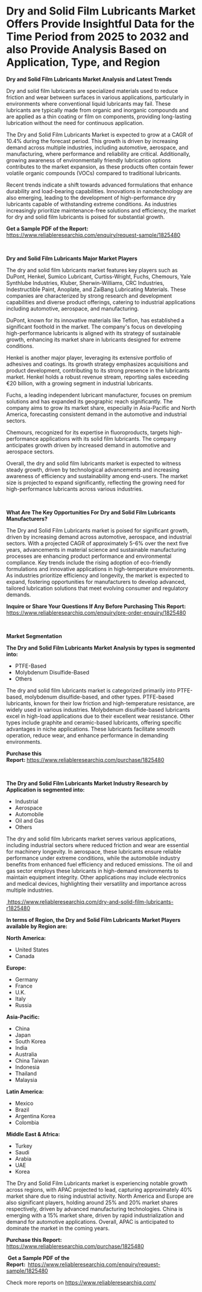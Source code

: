 <p><h1>Dry and Solid Film Lubricants Market Offers Provide Insightful Data for the Time Period from 2025 to 2032 and also Provide Analysis Based on Application, Type, and Region</h1></p><p><strong>Dry and Solid Film Lubricants Market Analysis and Latest Trends</strong></p>
<p><p>Dry and solid film lubricants are specialized materials used to reduce friction and wear between surfaces in various applications, particularly in environments where conventional liquid lubricants may fail. These lubricants are typically made from organic and inorganic compounds and are applied as a thin coating or film on components, providing long-lasting lubrication without the need for continuous application.</p><p>The Dry and Solid Film Lubricants Market is expected to grow at a CAGR of 10.4% during the forecast period. This growth is driven by increasing demand across multiple industries, including automotive, aerospace, and manufacturing, where performance and reliability are critical. Additionally, growing awareness of environmentally friendly lubrication options contributes to the market expansion, as these products often contain fewer volatile organic compounds (VOCs) compared to traditional lubricants.</p><p>Recent trends indicate a shift towards advanced formulations that enhance durability and load-bearing capabilities. Innovations in nanotechnology are also emerging, leading to the development of high-performance dry lubricants capable of withstanding extreme conditions. As industries increasingly prioritize maintenance-free solutions and efficiency, the market for dry and solid film lubricants is poised for substantial growth.</p></p>
<p><strong>Get a Sample PDF of the Report:&nbsp;</strong> <a href="https://www.reliableresearchiq.com/enquiry/request-sample/1825480?utm_campaign=2257&utm_medium=2&utm_source=Github&utm_content=ia&utm_term=03022025&utm_id=dry-and-solid-film-lubricants">https://www.reliableresearchiq.com/enquiry/request-sample/1825480</a></p>
<p>&nbsp;</p>
<p><strong>Dry and Solid Film Lubricants Major Market Players</strong></p>
<p><p>The dry and solid film lubricants market features key players such as DuPont, Henkel, Sumico Lubricant, Curtiss-Wright, Fuchs, Chemours, Yale Synthlube Industries, Kluber, Sherwin-Williams, CRC Industries, Indestructible Paint, Anoplate, and ZaiBang Lubricating Materials. These companies are characterized by strong research and development capabilities and diverse product offerings, catering to industrial applications including automotive, aerospace, and manufacturing.</p><p>DuPont, known for its innovative materials like Teflon, has established a significant foothold in the market. The company's focus on developing high-performance lubricants is aligned with its strategy of sustainable growth, enhancing its market share in lubricants designed for extreme conditions.</p><p>Henkel is another major player, leveraging its extensive portfolio of adhesives and coatings. Its growth strategy emphasizes acquisitions and product development, contributing to its strong presence in the lubricants market. Henkel holds a robust revenue stream, reporting sales exceeding €20 billion, with a growing segment in industrial lubricants.</p><p>Fuchs, a leading independent lubricant manufacturer, focuses on premium solutions and has expanded its geographic reach significantly. The company aims to grow its market share, especially in Asia-Pacific and North America, forecasting consistent demand in the automotive and industrial sectors.</p><p>Chemours, recognized for its expertise in fluoroproducts, targets high-performance applications with its solid film lubricants. The company anticipates growth driven by increased demand in automotive and aerospace sectors.</p><p>Overall, the dry and solid film lubricants market is expected to witness steady growth, driven by technological advancements and increasing awareness of efficiency and sustainability among end-users. The market size is projected to expand significantly, reflecting the growing need for high-performance lubricants across various industries.</p></p>
<p>&nbsp;</p>
<p><strong>What Are The Key Opportunities For Dry and Solid Film Lubricants Manufacturers?</strong></p>
<p><p>The Dry and Solid Film Lubricants market is poised for significant growth, driven by increasing demand across automotive, aerospace, and industrial sectors. With a projected CAGR of approximately 5-6% over the next five years, advancements in material science and sustainable manufacturing processes are enhancing product performance and environmental compliance. Key trends include the rising adoption of eco-friendly formulations and innovative applications in high-temperature environments. As industries prioritize efficiency and longevity, the market is expected to expand, fostering opportunities for manufacturers to develop advanced, tailored lubrication solutions that meet evolving consumer and regulatory demands.</p></p>
<p><strong>Inquire or Share Your Questions If Any Before Purchasing This Report:</strong> <a href="https://www.reliableresearchiq.com/enquiry/pre-order-enquiry/1825480?utm_campaign=2257&utm_medium=2&utm_source=Github&utm_content=ia&utm_term=03022025&utm_id=dry-and-solid-film-lubricants">https://www.reliableresearchiq.com/enquiry/pre-order-enquiry/1825480</a></p>
<p>&nbsp;</p>
<p><strong>Market Segmentation</strong></p>
<p><strong>The Dry and Solid Film Lubricants Market Analysis by types is segmented into:</strong></p>
<p><ul><li>PTFE-Based</li><li>Molybdenum Disulfide-Based</li><li>Others</li></ul></p>
<p><p>The dry and solid film lubricants market is categorized primarily into PTFE-based, molybdenum disulfide-based, and other types. PTFE-based lubricants, known for their low friction and high-temperature resistance, are widely used in various industries. Molybdenum disulfide-based lubricants excel in high-load applications due to their excellent wear resistance. Other types include graphite and ceramic-based lubricants, offering specific advantages in niche applications. These lubricants facilitate smooth operation, reduce wear, and enhance performance in demanding environments.</p></p>
<p><strong>Purchase this Report:&nbsp;</strong><a href="https://www.reliableresearchiq.com/purchase/1825480?utm_campaign=2257&utm_medium=2&utm_source=Github&utm_content=ia&utm_term=03022025&utm_id=dry-and-solid-film-lubricants">https://www.reliableresearchiq.com/purchase/1825480</a></p>
<p>&nbsp;</p>
<p><strong>The Dry and Solid Film Lubricants Market Industry Research by Application is segmented into:</strong></p>
<p><ul><li>Industrial</li><li>Aerospace</li><li>Automobile</li><li>Oil and Gas</li><li>Others</li></ul></p>
<p><p>The dry and solid film lubricants market serves various applications, including industrial sectors where reduced friction and wear are essential for machinery longevity. In aerospace, these lubricants ensure reliable performance under extreme conditions, while the automobile industry benefits from enhanced fuel efficiency and reduced emissions. The oil and gas sector employs these lubricants in high-demand environments to maintain equipment integrity. Other applications may include electronics and medical devices, highlighting their versatility and importance across multiple industries.</p></p>
<p><a href="https://www.reliableresearchiq.com/dry-and-solid-film-lubricants-r1825480?utm_campaign=2257&utm_medium=2&utm_source=Github&utm_content=ia&utm_term=03022025&utm_id=dry-and-solid-film-lubricants">&nbsp;https://www.reliableresearchiq.com/dry-and-solid-film-lubricants-r1825480</a></p>
<p><strong>In terms of Region, the Dry and Solid Film Lubricants Market Players available by Region are:</strong></p>
<p>
    <p> <strong> North America: </strong>
        <ul>
            <li>United States</li>
            <li>Canada</li>
        </ul>
        </p> 
    <p> <strong> Europe: </strong>
        <ul>
            <li>Germany</li>
            <li>France</li>
            <li>U.K.</li>
            <li>Italy</li>
            <li>Russia</li>
        </ul>
        </p> 
    <p> <strong> Asia-Pacific: </strong>
        <ul>
            <li>China</li>
            <li>Japan</li>
            <li>South Korea</li>
            <li>India</li>
            <li>Australia</li>
            <li>China Taiwan</li>
            <li>Indonesia</li>
            <li>Thailand</li>
            <li>Malaysia</li>
        </ul>
        </p> 
    <p> <strong> Latin America: </strong>
        <ul>
            <li>Mexico</li>
            <li>Brazil</li>
            <li>Argentina Korea</li>
            <li>Colombia</li>
        </ul>
        </p> 
    <p> <strong> Middle East & Africa: </strong>
        <ul>
            <li>Turkey</li>
            <li>Saudi</li>
            <li>Arabia</li>
            <li>UAE</li>
            <li>Korea</li>
        </ul>
    </p>
    </p>
<p><p>The Dry and Solid Film Lubricants market is experiencing notable growth across regions, with APAC projected to lead, capturing approximately 40% market share due to rising industrial activity. North America and Europe are also significant players, holding around 25% and 20% market shares respectively, driven by advanced manufacturing technologies. China is emerging with a 15% market share, driven by rapid industrialization and demand for automotive applications. Overall, APAC is anticipated to dominate the market in the coming years.</p></p>
<p><strong>Purchase this Report: </strong><a href="https://www.reliableresearchiq.com/purchase/1825480?utm_campaign=2257&utm_medium=2&utm_source=Github&utm_content=ia&utm_term=03022025&utm_id=dry-and-solid-film-lubricants">https://www.reliableresearchiq.com/purchase/1825480</a></p>
<p>&nbsp;<strong>Get a Sample PDF of the Report:&nbsp;&nbsp;</strong><a href="https://www.reliableresearchiq.com/enquiry/request-sample/1825480?utm_campaign=2257&utm_medium=2&utm_source=Github&utm_content=ia&utm_term=03022025&utm_id=dry-and-solid-film-lubricants">https://www.reliableresearchiq.com/enquiry/request-sample/1825480</a></p>
<p><strong></strong></p>
<p>Check more reports on <a href="https://www.reliableresearchiq.com/?utm_campaign=2257&utm_medium=2&utm_source=Github&utm_content=ia&utm_term=03022025&utm_id=dry-and-solid-film-lubricants">https://www.reliableresearchiq.com/</a></p>